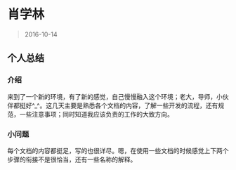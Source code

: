 # 肖学林

> 2016-10-14

## 个人总结

### 介绍

来到了一个新的环境，有了新的感觉，自己慢慢融入这个环境；老大，导师，小伙伴都挺好^_^。这几天主要是熟悉各个文档的内容，了解一些开发的流程，还有规范，一些注意事项；同时知道我应该负责的工作的大致方向。

### 小问题
每个文档的内容都挺足，写的也很详尽。嗯，在使用一些文档的时候感觉上下两个步骤的衔接不是很恰当，还有一些名称的解释。


